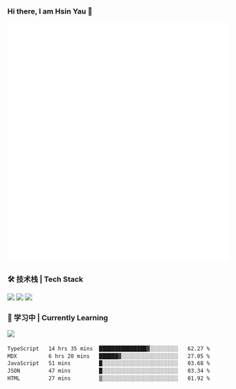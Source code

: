 ### Hi there, I am Hsin Yau 👋 
![Metrics](./github-metrics.svg)

### 🛠 技术栈 | Tech Stack
![](https://skillicons.dev/icons?i=html,css,js,ts,sass,jquery,bootstrap,vue&theme=light) 
![](https://skillicons.dev/icons?i=vite,nuxtjs,webpack,tailwindcss,windicss,nodejs,express,markdown&theme=light)
![](https://skillicons.dev/icons?i=mysql,mongodb,git,pug,vscode,idea,ps,figma&theme=light)

### 📖 学习中 | Currently Learning

![](https://skillicons.dev/icons?i=react,nextjs,svelte,nestjs,nginx,docker,rollupjs&theme=light)

<!--START_SECTION:waka-->

```txt
TypeScript   14 hrs 35 mins  ███████████████▓░░░░░░░░░   62.27 %
MDX          6 hrs 20 mins   ██████▓░░░░░░░░░░░░░░░░░░   27.05 %
JavaScript   51 mins         █░░░░░░░░░░░░░░░░░░░░░░░░   03.68 %
JSON         47 mins         █░░░░░░░░░░░░░░░░░░░░░░░░   03.34 %
HTML         27 mins         ▒░░░░░░░░░░░░░░░░░░░░░░░░   01.92 %
```

<!--END_SECTION:waka-->
